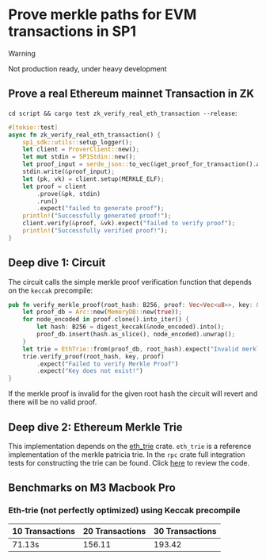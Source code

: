 # Prove merkle paths for EVM transactions in SP1

> [!WARNING]
> Not production ready, under heavy development

## Prove a real Ethereum mainnet Transaction in ZK
`cd script && cargo test zk_verify_real_eth_transaction --release`:

```rust
#[tokio::test]
async fn zk_verify_real_eth_transaction() {
    sp1_sdk::utils::setup_logger();
    let client = ProverClient::new();
    let mut stdin = SP1Stdin::new();
    let proof_input = serde_json::to_vec(&get_proof_for_transaction().await).unwrap();
    stdin.write(&proof_input);
    let (pk, vk) = client.setup(MERKLE_ELF);
    let proof = client
        .prove(&pk, stdin)
        .run()
        .expect("failed to generate proof");
    println!("Successfully generated proof!");
    client.verify(&proof, &vk).expect("failed to verify proof");
    println!("Successfully verified proof!");
}
```

## Deep dive 1: Circuit
The circuit calls the simple merkle proof verification function that depends on the `keccak` precompile:

```rust
pub fn verify_merkle_proof(root_hash: B256, proof: Vec<Vec<u8>>, key: &[u8]) -> Vec<u8> {
    let proof_db = Arc::new(MemoryDB::new(true));
    for node_encoded in proof.clone().into_iter() {
        let hash: B256 = digest_keccak(&node_encoded).into();
        proof_db.insert(hash.as_slice(), node_encoded).unwrap();
    }
    let trie = EthTrie::from(proof_db, root_hash).expect("Invalid merkle proof");
    trie.verify_proof(root_hash, key, proof)
        .expect("Failed to verify Merkle Proof")
        .expect("Key does not exist!")
}
```

If the merkle proof is invalid for the given root hash the circuit will revert and there will be no valid
proof.

## Deep dive 2: Ethereum Merkle Trie
This implementation depends on the [eth_trie](https://crates.io/crates/eth_trie) crate.
`eth_trie` is a reference implementation of the merkle patricia trie.
In the `rpc` crate full integration tests for constructing the trie can be found.
Click [here](https://github.com/jonas089/sp1-eth-tx/blob/master/rpc/src/lib.rs) to review the code.




## Benchmarks on M3 Macbook Pro

### Eth-trie (not perfectly optimized) using Keccak precompile

| 10 Transactions  | 20 Transactions | 30 Transactions |
| ------------- | ------------- | ------------- |
| 71.13s  | 156.11  | 193.42  |